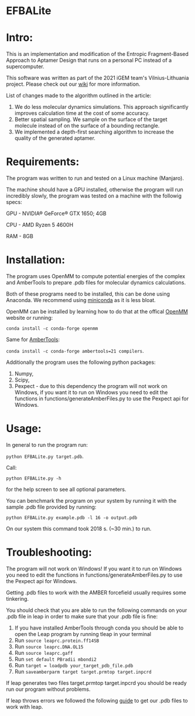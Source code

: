 # EFBALite

# Intro:

This is an implementation and modification of the Entropic Fragment-Based Approach to Aptamer Design that runs on a personal PC instead of a supercomputer.

This software was written as part of the 2021 iGEM team's Vilnius-Lithuania project. Please check out our [wiki](https://2021.igem.org/Team:Vilnius-Lithuania) for more information.

List of changes made to the algorithm outlined in the article:

1. We do less molecular dynamics simulations. This approach significantly improves calculation time at the cost of some accuracy.
2. Better spatial sampling. We sample on the surface of the target molecule instead of on the surface of a bounding rectangle.
3. We implemented a depth-first searching algorithm to increase the quality of the generated aptamer.

# Requirements:
The program was written to run and tested on a Linux machine (Manjaro).

The machine should have a GPU installed, otherwise the program will run incredibly slowly, the program was tested on a machine with the followig specs:

GPU - NVIDIA® GeForce® GTX 1650; 4GB

CPU - AMD Ryzen 5 4600H

RAM - 8GB

# Installation:
The program uses OpenMM to compute potential energies of the complex and AmberTools to prepare .pdb files for molecular dynamics calculations.

Both of these programs need to be installed, this can be done using Anaconda. We recommend using [miniconda](https://docs.conda.io/en/latest/miniconda.html) as it is less bloat.

OpenMM can be installed by learning how to do that at the offical [OpenMM](https://openmm.org/) website or running:

`conda install -c conda-forge openmm`

Same for [AmberTools](https://ambermd.org/AmberTools.php):

`conda install -c conda-forge ambertools=21 compilers`.

Additionally the program uses the following python packages:

1. Numpy,
2. Scipy,
3. Pexpect - due to this dependency the program will not work on Windows, if you want it to run on Windows you need to edit the functions in functions/generateAmberFiles.py to use the Pexpect api for Windows.

# Usage:
In general to run the program run:

`python EFBALite.py target.pdb`.

Call: 

`python EFBALite.py -h`

for the help screen to see all optional parameters.

You can benchmark the program on your system by running it with the sample .pdb file provided by running: 

`python EFBALite.py example.pdb -l 16 -o output.pdb`

On our system this command took 2018 s. (~30 min.) to run.

# Troubleshooting:
The program will not work on Windows! If you want it to run on Windows you need to edit the functions in functions/generateAmberFiles.py to use the Pexpect api for Windows.

Getting .pdb files to work with the AMBER forcefield usually requires some tinkering.

You should check that you are able to run the following commands on your .pdb file in leap in order to make sure that your .pdb file is fine:

1. If you have installed AmberTools through conda you should be able to open the Leap program by running tleap in your terminal
2. Run `source leaprc.protein.ff14SB`
3. Run `source leaprc.DNA.OL15`
4. Run `source leaprc.gaff`
5. Run `set default PBradii mbondi2`
6. Run `target = loadpdb your_target_pdb_file.pdb`
7. Run `saveamberparm target target.prmtop target.inpcrd`

If leap generates two files target.prmtop target.inpcrd you should be ready run our program without problems.

If leap throws errors we followed the following [guide](https://ambermd.org/tutorials/pengfei/index.htm) to get our .pdb files to work with leap.

